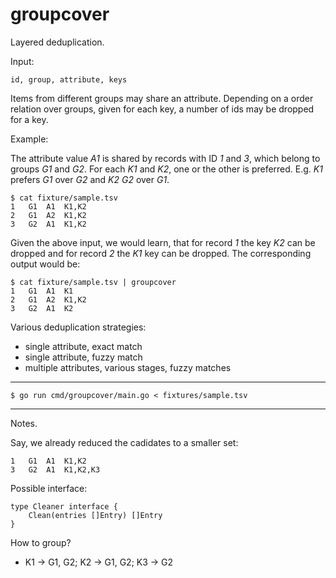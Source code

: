 groupcover
==========

Layered deduplication.

Input:

```
id, group, attribute, keys
```

Items from different groups may share an attribute. Depending on a order
relation over groups, given for each key, a number of ids may be dropped for a
key.

Example:

The attribute value *A1* is shared by records with ID *1* and *3*, which belong to
groups *G1* and *G2*. For each *K1* and *K2*, one or the other is preferred.
E.g. *K1* prefers *G1* over *G2* and *K2* *G2* over *G1*.

```
$ cat fixture/sample.tsv
1   G1  A1  K1,K2
2   G1  A2  K1,K2
3   G2  A1  K1,K2
```

Given the above input, we would learn, that for record *1* the key *K2* can be
dropped and for record *2* the *K1* key can be dropped. The corresponding output would be:

```
$ cat fixture/sample.tsv | groupcover
1   G1  A1  K1
2   G1  A2  K1,K2
3   G2  A1  K2
```

Various deduplication strategies:

* single attribute, exact match
* single attribute, fuzzy match
* multiple attributes, various stages, fuzzy matches

----

```
$ go run cmd/groupcover/main.go < fixtures/sample.tsv
```

----

Notes.

Say, we already reduced the cadidates to a smaller set:

```
1   G1  A1  K1,K2
3   G2  A1  K1,K2,K3
```

Possible interface:

    type Cleaner interface {
        Clean(entries []Entry) []Entry
    }

How to group?

* K1 -> G1, G2; K2 -> G1, G2; K3 -> G2
